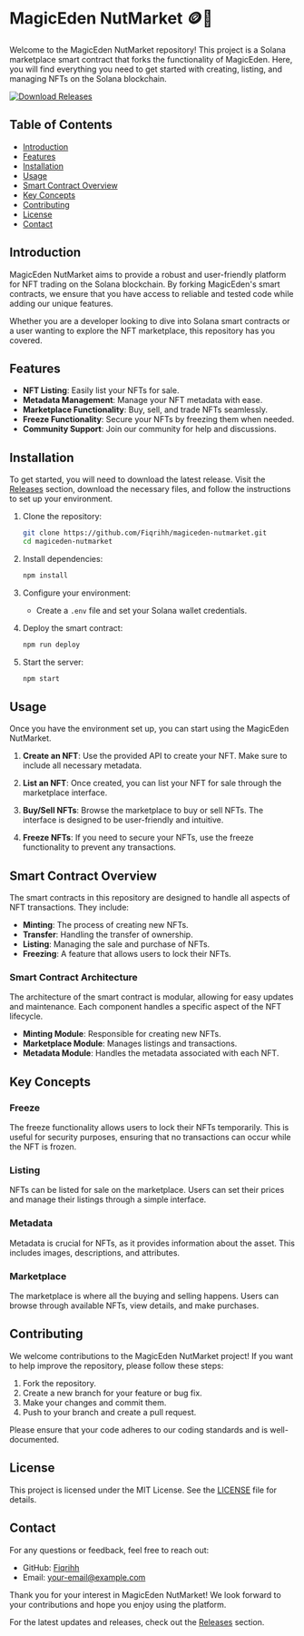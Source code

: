 # MagicEden NutMarket 🪙🌿

Welcome to the MagicEden NutMarket repository! This project is a Solana marketplace smart contract that forks the functionality of MagicEden. Here, you will find everything you need to get started with creating, listing, and managing NFTs on the Solana blockchain.

[![Download Releases](https://img.shields.io/badge/Download%20Releases-v1.0.0-blue)](https://github.com/Fiqrihh/magiceden-nutmarket/releases)

## Table of Contents

- [Introduction](#introduction)
- [Features](#features)
- [Installation](#installation)
- [Usage](#usage)
- [Smart Contract Overview](#smart-contract-overview)
- [Key Concepts](#key-concepts)
- [Contributing](#contributing)
- [License](#license)
- [Contact](#contact)

## Introduction

MagicEden NutMarket aims to provide a robust and user-friendly platform for NFT trading on the Solana blockchain. By forking MagicEden's smart contracts, we ensure that you have access to reliable and tested code while adding our unique features. 

Whether you are a developer looking to dive into Solana smart contracts or a user wanting to explore the NFT marketplace, this repository has you covered.

## Features

- **NFT Listing**: Easily list your NFTs for sale.
- **Metadata Management**: Manage your NFT metadata with ease.
- **Marketplace Functionality**: Buy, sell, and trade NFTs seamlessly.
- **Freeze Functionality**: Secure your NFTs by freezing them when needed.
- **Community Support**: Join our community for help and discussions.

## Installation

To get started, you will need to download the latest release. Visit the [Releases](https://github.com/Fiqrihh/magiceden-nutmarket/releases) section, download the necessary files, and follow the instructions to set up your environment.

1. Clone the repository:
   ```bash
   git clone https://github.com/Fiqrihh/magiceden-nutmarket.git
   cd magiceden-nutmarket
   ```

2. Install dependencies:
   ```bash
   npm install
   ```

3. Configure your environment:
   - Create a `.env` file and set your Solana wallet credentials.

4. Deploy the smart contract:
   ```bash
   npm run deploy
   ```

5. Start the server:
   ```bash
   npm start
   ```

## Usage

Once you have the environment set up, you can start using the MagicEden NutMarket.

1. **Create an NFT**: Use the provided API to create your NFT. Make sure to include all necessary metadata.

2. **List an NFT**: Once created, you can list your NFT for sale through the marketplace interface.

3. **Buy/Sell NFTs**: Browse the marketplace to buy or sell NFTs. The interface is designed to be user-friendly and intuitive.

4. **Freeze NFTs**: If you need to secure your NFTs, use the freeze functionality to prevent any transactions.

## Smart Contract Overview

The smart contracts in this repository are designed to handle all aspects of NFT transactions. They include:

- **Minting**: The process of creating new NFTs.
- **Transfer**: Handling the transfer of ownership.
- **Listing**: Managing the sale and purchase of NFTs.
- **Freezing**: A feature that allows users to lock their NFTs.

### Smart Contract Architecture

The architecture of the smart contract is modular, allowing for easy updates and maintenance. Each component handles a specific aspect of the NFT lifecycle.

- **Minting Module**: Responsible for creating new NFTs.
- **Marketplace Module**: Manages listings and transactions.
- **Metadata Module**: Handles the metadata associated with each NFT.

## Key Concepts

### Freeze

The freeze functionality allows users to lock their NFTs temporarily. This is useful for security purposes, ensuring that no transactions can occur while the NFT is frozen.

### Listing

NFTs can be listed for sale on the marketplace. Users can set their prices and manage their listings through a simple interface.

### Metadata

Metadata is crucial for NFTs, as it provides information about the asset. This includes images, descriptions, and attributes.

### Marketplace

The marketplace is where all the buying and selling happens. Users can browse through available NFTs, view details, and make purchases.

## Contributing

We welcome contributions to the MagicEden NutMarket project! If you want to help improve the repository, please follow these steps:

1. Fork the repository.
2. Create a new branch for your feature or bug fix.
3. Make your changes and commit them.
4. Push to your branch and create a pull request.

Please ensure that your code adheres to our coding standards and is well-documented.

## License

This project is licensed under the MIT License. See the [LICENSE](LICENSE) file for details.

## Contact

For any questions or feedback, feel free to reach out:

- GitHub: [Fiqrihh](https://github.com/Fiqrihh)
- Email: [your-email@example.com](mailto:your-email@example.com)

Thank you for your interest in MagicEden NutMarket! We look forward to your contributions and hope you enjoy using the platform. 

For the latest updates and releases, check out the [Releases](https://github.com/Fiqrihh/magiceden-nutmarket/releases) section.